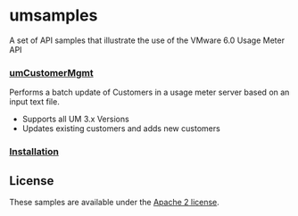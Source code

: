 # umsamples #

 A set of API samples that illustrate the use of the VMware 6.0 Usage Meter API

 
### [umCustomerMgmt](docs/umCustomerMgmt.md) ###

Performs a batch update of Customers in a usage meter server based on an input text file.

* Supports all UM 3.x Versions
* Updates existing customers and adds new customers


### [Installation](docs/installation.md) ###


## License
These samples are available under the [Apache 2 license](LICENSE).
